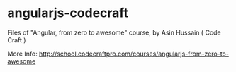 # angularjs-codecraft
Files of "Angular, from zero to awesome" course, by Asin Hussain ( Code Craft )

More Info:
http://school.codecraftpro.com/courses/angularjs-from-zero-to-awesome
